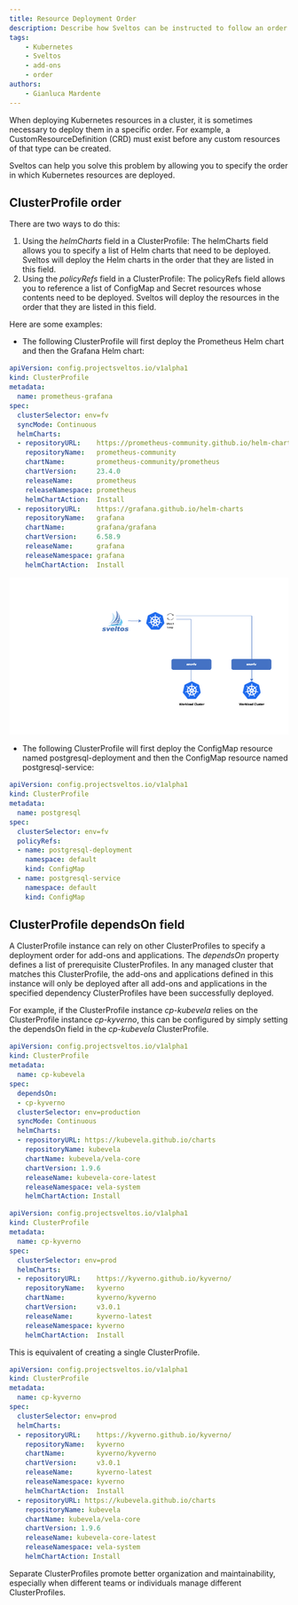 ```yaml
---
title: Resource Deployment Order
description: Describe how Sveltos can be instructed to follow an order when deploying resources
tags:
    - Kubernetes
    - Sveltos
    - add-ons
    - order
authors:
    - Gianluca Mardente
---
```


When deploying Kubernetes resources in a cluster, it is sometimes necessary to deploy them in a specific order. For example, a CustomResourceDefinition (CRD) 
must exist before any custom resources of that type can be created.

Sveltos can help you solve this problem by allowing you to specify the order in which Kubernetes resources are deployed.

## ClusterProfile order

There are two ways to do this:

1. Using the _helmCharts_ field in a ClusterProfile: The helmCharts field allows you to specify a list of Helm charts that need to be deployed. Sveltos will deploy the Helm charts in the order that they are listed in this field.
2. Using the _policyRefs_ field in a ClusterProfile: The policyRefs field allows you to reference a list of ConfigMap and Secret resources whose contents need to be deployed. Sveltos will deploy the resources in the order that they are listed in this field.

Here are some examples:

- The following ClusterProfile will first deploy the Prometheus Helm chart and then the Grafana Helm chart:

```yaml
apiVersion: config.projectsveltos.io/v1alpha1
kind: ClusterProfile
metadata:
  name: prometheus-grafana
spec:
  clusterSelector: env=fv
  syncMode: Continuous
  helmCharts:
  - repositoryURL:    https://prometheus-community.github.io/helm-charts
    repositoryName:   prometheus-community
    chartName:        prometheus-community/prometheus
    chartVersion:     23.4.0
    releaseName:      prometheus
    releaseNamespace: prometheus
    helmChartAction:  Install
  - repositoryURL:    https://grafana.github.io/helm-charts
    repositoryName:   grafana
    chartName:        grafana/grafana
    chartVersion:     6.58.9
    releaseName:      grafana
    releaseNamespace: grafana
    helmChartAction:  Install
```

![Sveltos Helm Chart Order](../assets/helm_chart_order.gif)

- The following ClusterProfile will first deploy the ConfigMap resource named postgresql-deployment and then the ConfigMap resource named postgresql-service:

```yaml
apiVersion: config.projectsveltos.io/v1alpha1
kind: ClusterProfile
metadata:
  name: postgresql
spec:
  clusterSelector: env=fv
  policyRefs:
  - name: postgresql-deployment
    namespace: default
    kind: ConfigMap
  - name: postgresql-service
    namespace: default
    kind: ConfigMap
```

## ClusterProfile dependsOn field

A ClusterProfile instance can rely on other ClusterProfiles to specify a deployment order for add-ons and applications. The *dependsOn* property defines a list of prerequisite ClusterProfiles. In any managed cluster that matches this ClusterProfile, the add-ons and applications defined in this instance will only be deployed after all add-ons and applications in the specified dependency ClusterProfiles have been successfully deployed.

 For example, if the ClusterProfile instance *cp-kubevela* relies on the ClusterProfile instance *cp-kyverno*, this can be configured by simply setting the dependsOn field in the *cp-kubevela* ClusterProfile.

```yaml
apiVersion: config.projectsveltos.io/v1alpha1
kind: ClusterProfile 
metadata: 
  name: cp-kubevela
spec:
  dependsOn:
  - cp-kyverno
  clusterSelector: env=production
  syncMode: Continuous
  helmCharts:
  - repositoryURL: https://kubevela.github.io/charts
    repositoryName: kubevela
    chartName: kubevela/vela-core
    chartVersion: 1.9.6
    releaseName: kubevela-core-latest
    releaseNamespace: vela-system
    helmChartAction: Install
```

```yaml
apiVersion: config.projectsveltos.io/v1alpha1
kind: ClusterProfile
metadata:
  name: cp-kyverno
spec:
  clusterSelector: env=prod
  helmCharts:
  - repositoryURL:    https://kyverno.github.io/kyverno/
    repositoryName:   kyverno
    chartName:        kyverno/kyverno
    chartVersion:     v3.0.1
    releaseName:      kyverno-latest
    releaseNamespace: kyverno
    helmChartAction:  Install
```

This is equivalent of creating a single ClusterProfile. 

```yaml
apiVersion: config.projectsveltos.io/v1alpha1
kind: ClusterProfile
metadata:
  name: cp-kyverno
spec:
  clusterSelector: env=prod
  helmCharts:
  - repositoryURL:    https://kyverno.github.io/kyverno/
    repositoryName:   kyverno
    chartName:        kyverno/kyverno
    chartVersion:     v3.0.1
    releaseName:      kyverno-latest
    releaseNamespace: kyverno
    helmChartAction:  Install
  - repositoryURL: https://kubevela.github.io/charts
    repositoryName: kubevela
    chartName: kubevela/vela-core
    chartVersion: 1.9.6
    releaseName: kubevela-core-latest
    releaseNamespace: vela-system
    helmChartAction: Install
```

Separate ClusterProfiles promote better organization and maintainability, especially when different teams or individuals manage different ClusterProfiles.
